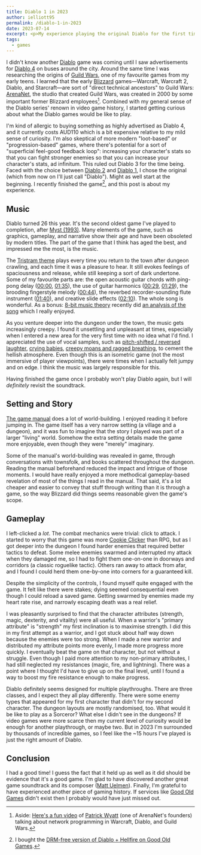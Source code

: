 ```yaml
---
title: Diablo 1 in 2023
author: ielliott95
permalink: /diablo-1-in-2023
date: 2023-07-14
excerpt: <p>My experience playing the original Diablo for the first time.</p>
tags:
  - games
---
```


<div id="toc"><!-- generated --></div>

I didn't know another [Diablo](https://en.wikipedia.org/wiki/Diablo_(series)) game was coming until I saw advertisements for [Diablo 4](https://en.wikipedia.org/wiki/Diablo_IV) on buses around the city.
Around the same time I was researching the origins of [Guild Wars](https://en.wikipedia.org/wiki/Guild_Wars), one of my favourite games from my early teens.
I learned that the early [Blizzard](https://en.wikipedia.org/wiki/Blizzard_Entertainment) games&mdash;Warcraft, Warcraft 2, Diablo, and Starcraft&mdash;are sort of "direct technical ancestors" to Guild Wars:
[ArenaNet](https://en.wikipedia.org/wiki/ArenaNet), the studio that created Guild Wars, was created in 2000 by some important former Blizzard employees[^handmade].
Combined with my general sense of the Diablo series' renown in video game history, I started getting curious about what the Diablo games would be like to play.

I'm kind of allergic to buying something as highly advertised as Diablo 4, and it currently costs AUD110 which is a bit expensive relative to my mild sense of curiosity.
I'm also skeptical of more modern "loot-based" or "progression-based" games, where there's potential for a sort of "superficial feel-good feedback loop": increasing your character's stats so that you can fight stronger enemies so that you can increase your character's stats, ad infinitum.
This ruled out Diablo 3 for the time being.
Faced with the choice between [Diablo 2](https://en.wikipedia.org/wiki/Diablo_II) and [Diablo 1](https://en.wikipedia.org/wiki/Diablo_(video_game)), I chose the original (which from now on I'll just call "Diablo").
Might as well start at the beginning.
I recently finished the game[^buy], and this post is about my experience.

## Music

Diablo turned 26 this year.
It's the second oldest game I've played to completion, after [Myst (1993)](https://en.wikipedia.org/wiki/Myst).
Many elements of the game, such as graphics, gameplay, and narrative show their age and have been obsoleted by modern titles.
The part of the game that I think has aged the best, and impressed me the most, is the music.

The [Tristram theme](https://www.youtube.com/watch?v=AnMR6SOBa9k) plays every time you return to the town after dungeon crawling,
and each time it was a pleasure to hear.
It still evokes feelings of spaciousness and release, while still keeping a sort of dark undertone.
Some of my favourite parts are:
the open acoustic guitar chords with ping-pong delay ([00:00](https://youtu.be/AnMR6SOBa9k?t=0), [01:35](https://youtu.be/AnMR6SOBa9k?t=95)),
the use of guitar harmonics ([00:29](https://youtu.be/AnMR6SOBa9k?t=29), [01:29](https://youtu.be/AnMR6SOBa9k?t=89)),
the brooding fingerstyle melody ([00:44](https://youtu.be/AnMR6SOBa9k?t=44)),
the reverbed recorder-sounding flute instrument ([01:40](https://youtu.be/AnMR6SOBa9k?t=100)),
and creative slide effects ([02:10](https://youtu.be/AnMR6SOBa9k?t=130)).
The whole song is wonderful.
As a bonus: [8-bit music theory](https://www.youtube.com/@8bitMusicTheory) recently did [an analysis of the song](https://www.youtube.com/watch?v=2F_zsDWJyrM) which I really enjoyed.

As you venture deeper into the dungeon under the town, the music gets increasingly creepy.
I found it unsettling and unpleasant at times, especially when I entered a new area for the very first time with no idea what I'd find.
I appreciated the use of vocal samples, such as
[pitch-shifted / reversed laughter](https://youtu.be/gXUcwprvldc?t=822),
[crying babies](https://youtu.be/gXUcwprvldc?t=878),
[creepy moans and ragged breathing](https://youtu.be/gXUcwprvldc?t=1170),
to cement the hellish atmosphere.
Even though this is an isometric game (not the most immersive of player viewpoints), there were times when I actually felt jumpy and on edge.
I think the music was largely responsible for this.

Having finished the game once I probably won't play Diablo again, but I will *definitely* revisit the soundtrack.

## Setting and Story

[The game manual](https://web.archive.org/web/20081203054022/http://ftp.blizzard.com/pub/misc/Diablo.PDF) does a lot of world-building.
I enjoyed reading it before jumping in.
The game itself has a very narrow setting (a village and a dungeon), and it was fun to imagine that the story I played was part of a larger "living" world.
Somehow the extra setting details made the game more enjoyable, even though they were "merely" imaginary.

Some of the manual's world-building was revealed in game, through conversations with townsfolk, and books scattered throughout the dungeon.
Reading the manual beforehand reduced the impact and intrigue of those moments.
I would have really enjoyed a more methodical gameplay-based revelation of most of the things I read in the manual.
That said, it's a lot cheaper and easier to convey that stuff through writing than it is through a game, so the way Blizzard did things seems reasonable given the game's scope.

## Gameplay

I left-clicked a *lot*.
The combat mechanics were trivial: click to attack.
I started to worry that this game was more [Cookie Clicker](https://en.wikipedia.org/wiki/Cookie_Clicker) than RPG,
but as I got deeper into the dungeon I found harder enemies that required better tactics to defeat.
Some melee enemies swarmed and interrupted my attack when they damaged me, so I had to fight them one-on-one in doorways and corridors (a classic roguelike tactic).
Others ran away to attack from afar, and I found I could herd them one-by-one into corners for a guaranteed kill.

Despite the simplicity of the controls, I found myself quite engaged with the game.
It felt like there were stakes; dying seemed consequential even though I could reload a saved game.
Getting swarmed by enemies made my heart rate rise, and narrowly escaping death was a real relief.

I was pleasantly surprised to find that the character attributes (strength, magic, dexterity, and vitality) were all useful.
When a warrior's "primary attribute" is "strength" my first inclination is to maximise strength.
I did this in my first attempt as a warrior, and I got stuck about half way down because the enemies were too strong.
When I made a new warrior and distributed my attribute points more evenly, I made more progress more quickly.
I eventually beat the game on that character, but not without a struggle.
Even though I paid more attention to my non-primary attributes, I had still neglected my resistances (magic, fire, and lightning).
There was a point where I thought I'd have to give up on the final level, until I found a way to boost my fire resistance enough to make progress.

Diablo definitely seems designed for multiple playthroughs.
There are three classes, and I expect they all play differently.
There were some enemy types that appeared for my first character that didn't for my second character.
The dungeon layouts are mostly randomised, too.
What would it be like to play as a Sorceror?
What else I didn't see in the dungeons?
If video games were more scarce then my current level of curiosity would be enough for another playthrough, or maybe two.
But in 2023 I'm surrounded by thousands of incredible games, so I feel like the ~15 hours I've played is just the right amount of Diablo.

## Conclusion

I had a good time!
I guess the fact that it held up as well as it did should be evidence that it's a good game.
I'm glad to have discovered another great game soundtrack and its composer ([Matt Uelmen](https://en.wikipedia.org/wiki/Matt_Uelmen)).
Finally, I'm grateful to have experienced another piece of gaming history.
If services like [Good Old Games](https://www.gog.com) didn't exist then I probably would have just missed out.

[^handmade]: Aside: [Here's a fun video](https://youtu.be/1faaOrtHJ-A?t=143) of [Patrick Wyatt](https://www.codeofhonor.com/) (one of ArenaNet's founders) talking about network programming in Warcraft, Diablo, and Guild Wars.
[^buy]: I bought the [DRM-free version of Diablo + Hellfire on Good Old Games](https://www.gog.com/en/game/diablo).
